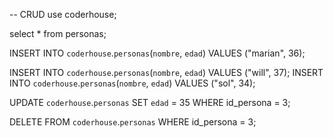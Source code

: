 -- CRUD
use coderhouse;

select * from personas;

INSERT INTO `coderhouse`.`personas`(`nombre`, `edad`) VALUES ("marian", 36);

INSERT INTO `coderhouse`.`personas`(`nombre`, `edad`) VALUES ("will", 37);
INSERT INTO `coderhouse`.`personas`(`nombre`, `edad`) VALUES ("sol", 34);

UPDATE `coderhouse`.`personas` SET `edad` = 35 WHERE id_persona = 3;

DELETE FROM `coderhouse`.`personas` WHERE id_persona = 3;